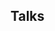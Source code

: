 ## Talks

<!--
<ul style="margin:0 0 5px;">
  <li><a href="https://www.enar.org/meetings/spring2023/program/scientific_program.pdf"><autocolor>Clustering Matrices: A Metric Learning Approach (ENAR) 2023</autocolor></a></li>
  <li><a href="https://ww2.amstat.org/meetings/jsm/2022/onlineprogram/AbstractDetails.cfm?abstractid=323029"><autocolor>Optimal Transformations of High-Dimensional Functional Data for Clustering Methods (JSM) 2022</autocolor></a></li>
  <li><a href="https://ww2.amstat.org/meetings/jsm/2021/onlineprogram/AbstractDetails.cfm?abstractid=317415"><autocolor>Optimal Linear Transformations of Functional Data for Clustering Methods (JSM) 2021</autocolor></a></li>
</ul> -->
